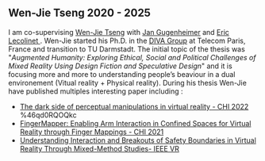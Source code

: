 ## Wen-Jie Tseng 2020 - 2025
I am co-supervising [Wen-Jie Tseng](https://wenjietseng.com/) with [Jan Gugenheimer](https://gugenheimer.com/) and [Eric Lecolinet ](https://perso.telecom-paristech.fr/elc/).
Wen-Jie started his Ph.D. in the [DIVA Group](https://diva.telecom-paristech.fr/) at Telecom Paris, France and transition to TU Darmstadt.
The initial topic of the thesis was "*Augmented Humanity: Exploring Ethical, Social and Political Challenges of Mixed Reality Using Design Fiction and Speculative Design*" and it is focusing more and more to understanding people’s beaviour in a dual environement (Vitual reality + Physical reality).
During his thesis Wen-Jie have published multiples interesting paper including : 
* [The dark side of perceptual manipulations in virtual reality - CHI 2022](https://dl.acm.org/doi/abs/10.1145/3491102.3517728?casa_token=4Hxu2GUiSvAAAAAA:ErKU9rhaog4i8lgUeRf8o3TV5aingPZmLmOl3z_NWhR8wICU1HzxvAF7Zix8jMLQCEyfVo7TA4CY5g) %46qd0RQOQkc
* [FingerMapper: Enabling Arm Interaction in Confined Spaces for Virtual Reality through Finger Mappings - CHI 2021](https://dl.acm.org/doi/abs/10.1145/3411763.3451573)
* [Understanding Interaction and Breakouts of Safety Boundaries in Virtual Reality Through Mixed-Method Studies- IEEE VR](https://ieeexplore.ieee.org/abstract/document/10494194)
